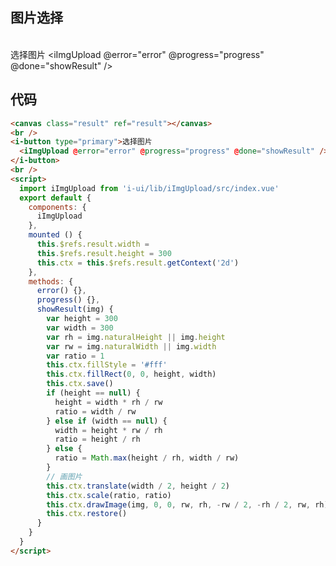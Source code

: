 ## 图片选择
<canvas class="result" ref="result"></canvas>
<br />
<i-button type="primary">选择图片
  <iImgUpload @error="error" @progress="progress" @done="showResult" />
</i-button>
<br />
<script>
  import iImgUpload from 'i-ui/lib/iImgUpload'
  export default {
    components: {
      iImgUpload
    },
    mounted () {
      this.$refs.result.width =
      this.$refs.result.height = 300
      this.ctx = this.$refs.result.getContext('2d')
    },
    methods: {
      error() {},
      progress() {},
      showResult(img) {
        var height = 300
        var width = 300
        var rh = img.naturalHeight || img.height
        var rw = img.naturalWidth || img.width
        var ratio = 1
        this.ctx.fillStyle = '#fff'
        this.ctx.fillRect(0, 0, height, width)
        this.ctx.save()
        if (height == null) {
          height = width * rh / rw
          ratio = width / rw
        } else if (width == null) {
          width = height * rw / rh
          ratio = height / rh
        } else {
          ratio = Math.max(height / rh, width / rw)
        }
        // 画图片
        this.ctx.translate(width / 2, height / 2)
        this.ctx.scale(ratio, ratio)
        this.ctx.drawImage(img, 0, 0, rw, rh, -rw / 2, -rh / 2, rw, rh)
        this.ctx.restore()
      }
    }
  }
</script>

## 代码
```html
<canvas class="result" ref="result"></canvas>
<br />
<i-button type="primary">选择图片
  <iImgUpload @error="error" @progress="progress" @done="showResult" />
</i-button>
<br />
<script>
  import iImgUpload from 'i-ui/lib/iImgUpload/src/index.vue'
  export default {
    components: {
      iImgUpload
    },
    mounted () {
      this.$refs.result.width =
      this.$refs.result.height = 300
      this.ctx = this.$refs.result.getContext('2d')
    },
    methods: {
      error() {},
      progress() {},
      showResult(img) {
        var height = 300
        var width = 300
        var rh = img.naturalHeight || img.height
        var rw = img.naturalWidth || img.width
        var ratio = 1
        this.ctx.fillStyle = '#fff'
        this.ctx.fillRect(0, 0, height, width)
        this.ctx.save()
        if (height == null) {
          height = width * rh / rw
          ratio = width / rw
        } else if (width == null) {
          width = height * rw / rh
          ratio = height / rh
        } else {
          ratio = Math.max(height / rh, width / rw)
        }
        // 画图片
        this.ctx.translate(width / 2, height / 2)
        this.ctx.scale(ratio, ratio)
        this.ctx.drawImage(img, 0, 0, rw, rh, -rw / 2, -rh / 2, rw, rh)
        this.ctx.restore()
      }
    }
  }
</script>

```
